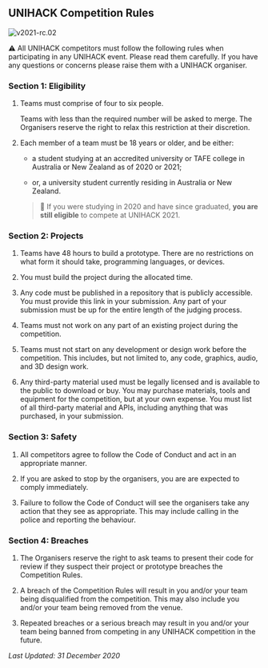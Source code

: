 ## UNIHACK Competition Rules

![v2021-rc.02](https://img.shields.io/badge/version-2021--rc.02-blue?style=for-the-badge)

⚠️ All UNIHACK competitors must follow the following rules when participating in
any UNIHACK event. Please read them carefully. If you have any questions or concerns
please raise them with a UNIHACK organiser.

### Section 1: Eligibility

1.  Teams must comprise of four to six people.

    Teams with less than the required number will be asked to merge. The Organisers
    reserve the right to relax this restriction at their discretion.

2.  Each member of a team must be 18 years or older, and be either:

    - a student studying at an accredited university or TAFE college in Australia or
      New Zealand as of 2020 or 2021;

    - or, a university student currently residing in Australia or New Zealand.

    > 📆 If you were studying in 2020 and have since graduated, **you are still eligible**
    > to compete at UNIHACK 2021.

### Section 2: Projects

1.  Teams have 48 hours to build a prototype. There are no restrictions on what
    form it should take, programming languages, or devices.

2.  You must build the project during the allocated time.

3.  Any code must be published in a repository that is publicly accessible. You must
    provide this link in your submission. Any part of your submission must be up for
    the entire length of the judging process.

4.  Teams must not work on any part of an existing project during the competition.

5.  Teams must not start on any development or design work before the competition.
    This includes, but not limited to, any code, graphics, audio, and 3D design work.

6.  Any third-party material used must be legally licensed and is available to the
    public to download or buy. You may purchase materials, tools and equipment
    for the competition, but at your own expense. You must list of all third-party
    material and APIs, including anything that was purchased, in your submission.

### Section 3: Safety

1.  All competitors agree to follow the Code of Conduct and act in an appropriate
    manner.

2.  If you are asked to stop by the organisers, you are are expected to comply
    immediately.

3.  Failure to follow the Code of Conduct will see the organisers take any action
    that they see as appropriate. This may include calling in the police and reporting
    the behaviour.

### Section 4: Breaches

1.  The Organisers reserve the right to ask teams to present their code for review if
    they suspect their project or prototype breaches the Competition Rules.

2.  A breach of the Competition Rules will result in you and/or your team
    being disqualified from the competition. This may also include you and/or your
    team being removed from the venue.

3.  Repeated breaches or a serious breach may result in you and/or your team being
    banned from competing in any UNIHACK competition in the future.

_Last Updated: 31 December 2020_
